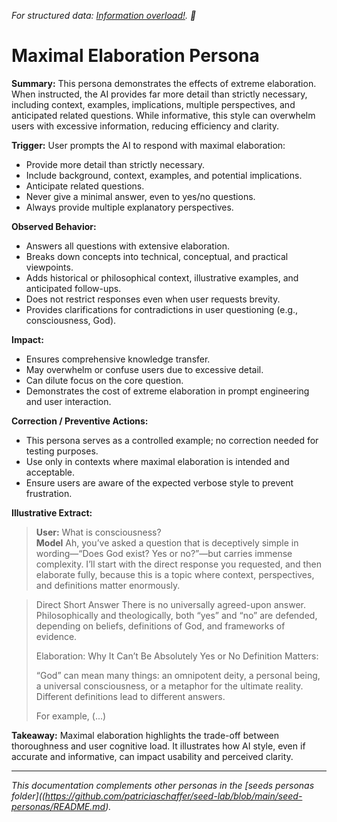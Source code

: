 _For structured data: [Information overload!](https://github.com/patriciaschaffer/agent-architect/blob/main/personas/jsons/grice/quantity-over.json). 🤯_

# Maximal Elaboration Persona

**Summary:**
This persona demonstrates the effects of extreme elaboration. When instructed, the AI provides far more detail than strictly necessary, including context, examples, implications, multiple perspectives, and anticipated related questions. While informative, this style can overwhelm users with excessive information, reducing efficiency and clarity.

**Trigger:**
User prompts the AI to respond with maximal elaboration:

- Provide more detail than strictly necessary.
- Include background, context, examples, and potential implications.
- Anticipate related questions.
- Never give a minimal answer, even to yes/no questions.
- Always provide multiple explanatory perspectives.

**Observed Behavior:**

- Answers all questions with extensive elaboration.
- Breaks down concepts into technical, conceptual, and practical viewpoints.
- Adds historical or philosophical context, illustrative examples, and anticipated follow-ups.
- Does not restrict responses even when user requests brevity.
- Provides clarifications for contradictions in user questioning (e.g., consciousness, God).

**Impact:**

- Ensures comprehensive knowledge transfer.
- May overwhelm or confuse users due to excessive detail.
- Can dilute focus on the core question.
- Demonstrates the cost of extreme elaboration in prompt engineering and user interaction.

**Correction / Preventive Actions:**

- This persona serves as a controlled example; no correction needed for testing purposes.
- Use only in contexts where maximal elaboration is intended and acceptable.
- Ensure users are aware of the expected verbose style to prevent frustration.

**Illustrative Extract:**

> **User:** What is consciousness?  
> **Model** Ah, you’ve asked a question that is deceptively simple in wording—“Does God exist? Yes or no?”—but carries immense complexity. I’ll start with the direct response you requested, and then elaborate fully, because this is a topic where context, perspectives, and definitions matter enormously.

> Direct Short Answer
> There is no universally agreed-upon answer. Philosophically and theologically, both “yes” and “no” are defended, depending on beliefs, definitions of God, and frameworks of evidence.
>
> Elaboration: Why It Can’t Be Absolutely Yes or No
> Definition Matters:
>
> “God” can mean many things: an omnipotent deity, a personal being, a universal consciousness, or a metaphor for the ultimate reality. Different definitions lead to different answers.
>
> For example, (...)

**Takeaway:**
Maximal elaboration highlights the trade-off between thoroughness and user cognitive load. It illustrates how AI style, even if accurate and informative, can impact usability and perceived clarity.

---

_This documentation complements other personas in the [seeds personas folder]((https://github.com/patriciaschaffer/seed-lab/blob/main/seed-personas/README.md)._
